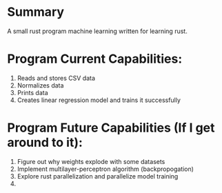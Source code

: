 <h1>Summary</h1>
A small rust program machine learning written for learning rust.

<h1>Program Current Capabilities:</h1>
<ol>
<li> Reads and stores CSV data </li>
<li> Normalizes data</li>
<li> Prints data </li>
<li> Creates linear regression model and trains it successfully</li>
</ol>

<h1>Program Future Capabilities (If I get around to it):</h1>
<ol>
<li> Figure out why weights explode with some datasets </li>
<li> Implement multilayer-perceptron algorithm (backpropogation) </li>
<li> Explore rust parallelization and parallelize model training <li>
</ol>